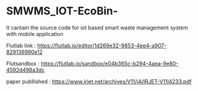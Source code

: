 # SMWMS_IOT-EcoBin-
It cantain the source code for iot based smart waste management system with mobile application

Flutlab link : https://flutlab.io/editor/1d269e32-9853-4ee4-a907-829136990e12

Flutsandbox : https://flutlab.io/sandbox/e04b365c-b294-4aea-9e80-4592d498a3dc

paper publlished : https://www.irjet.net/archives/V11/i4/IRJET-V11I4233.pdf
